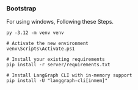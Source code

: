 ### Bootstrap

For using windows, Following these Steps.
```
py -3.12 -m venv venv

# Activate the new environment
venv\Scripts\Activate.ps1

# Install your existing requirements
pip install -r server/requirements.txt

# Install LangGraph CLI with in-memory support
pip install -U "langgraph-cli[inmem]"
```